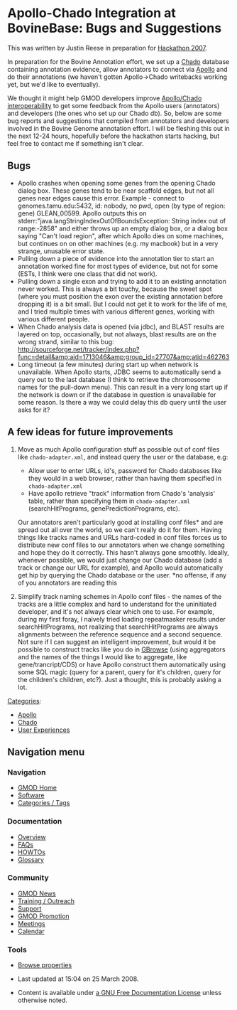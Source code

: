 



<span id="top"></span>




# <span dir="auto">Apollo-Chado Integration at BovineBase: Bugs and Suggestions</span>









This was written by Justin Reese in preparation for [Hackathon
2007](Hackathon_2007_info "Hackathon 2007 info").

In preparation for the Bovine Annotation effort, we set up a
<a href="Chado" class="mw-redirect" title="Chado">Chado</a> database
containing annotation evidence, allow annotators to connect via
[Apollo](Apollo.1 "Apollo") and do their annotations (we haven't gotten
Apollo-\>Chado writebacks working yet, but we'd like to eventually).

We thought it might help GMOD developers improve [Apollo/Chado
interoperability](Apollo-Chado "Apollo-Chado") to get some feedback from
the Apollo users (annotators) and developers (the ones who set up our
Chado db). So, below are some bug reports and suggestions that compiled
from annotators and developers involved in the Bovine Genome annotation
effort. I will be fleshing this out in the next 12-24 hours, hopefully
before the hackathon starts hacking, but feel free to contact me if
something isn't clear.

## <span id="Bugs" class="mw-headline">Bugs</span>

- Apollo crashes when opening some genes from the opening Chado dialog
  box. These genes tend to be near scaffold edges, but not all genes
  near edges cause this error. Example - connect to
  genomes.tamu.edu:5432, id: nobody, no pwd, open (by type of region:
  gene) GLEAN_00599. Apollo outputs this on
  stderr:"java.langStringIndexOutOfBoundsException: String index out of
  range:-2858" and either throws up an empty dialog box, or a dialog box
  saying "Can't load region", after which Apollo dies on some machines,
  but continues on on other machines (e.g. my macbook) but in a very
  strange, unusable error state.
- Pulling down a piece of evidence into the annotation tier to start an
  annotation worked fine for most types of evidence, but not for some
  (ESTs, I think were one class that did not work).
- Pulling down a single exon and trying to add it to an existing
  annotation never worked. This is always a bit touchy, because the
  sweet spot (where you must position the exon over the existing
  annotation before dropping it) is a bit small. But I could not get it
  to work for the life of me, and I tried multiple times with various
  different genes, working with various different people.
- When Chado analysis data is opened (via jdbc), and BLAST results are
  layered on top, occasionally, but not always, blast results are on the
  wrong strand, similar to this bug: <a
  href="http://sourceforge.net/tracker/index.php?func=detail&amp;aid=1713046&amp;group_id=27707&amp;atid=462763"
  class="external free"
  rel="nofollow">http://sourceforge.net/tracker/index.php?func=detail&amp;aid=1713046&amp;group_id=27707&amp;atid=462763</a>
- Long timeout (a few minutes) during start up when network is
  unavailable. When Apollo starts, JDBC seems to automatically send a
  query out to the last database (I think to retrieve the chromosome
  names for the pull-down menu). This can result in a very long start up
  if the network is down or if the database in question is unavailable
  for some reason. Is there a way we could delay this db query until the
  user asks for it?

## <span id="A_few_ideas_for_future_improvements" class="mw-headline">A few ideas for future improvements</span>

1.  Move as much Apollo configuration stuff as possible out of conf
    files like `chado-adapter.xml`, and instead query the user or the
    database, e.g:
    - Allow user to enter URLs, id's, password for Chado databases like
      they would in a web browser, rather than having them specified in
      `chado-adapter.xml`
    - Have apollo retrieve "track" information from Chado's 'analysis'
      table, rather than specifying them in `chado-adapter.xml`
      (searchHitPrograms, genePredictionPrograms, etc).

    Our annotators aren't particularly good at installing conf files\*
    and are spread out all over the world, so we can't really do it for
    them. Having things like tracks names and URLs hard-coded in conf
    files forces us to distribute new conf files to our annotators when
    we change something and hope they do it correctly. This hasn't
    always gone smoothly. Ideally, whenever possible, we would just
    change our Chado database (add a track or change our URL for
    example), and Apollo would automatically get hip by querying the
    Chado database or the user.
    \*no offense, if any of you annotators are reading this
2.  Simplify track naming schemes in Apollo conf files - the names of
    the tracks are a little complex and hard to understand for the
    uninitiated developer, and it's not always clear which one to use.
    For example, during my first foray, I naively tried loading
    repeatmasker results under searchHitPrograms, not realizing that
    searchHitPrograms are always alignments between the reference
    sequence and a second sequence. Not sure if I can suggest an
    intelligent improvement, but would it be possible to construct
    tracks like you do in [GBrowse](GBrowse.1 "GBrowse") (using
    aggregators and the names of the things I would like to aggregate,
    like gene/trancript/CDS) or have Apollo construct them automatically
    using some SQL magic (query for a parent, query for it's children,
    query for the children's children, etc?). Just a thought, this is
    probably asking a lot.




[Categories](Special%253ACategories "Special%253ACategories"):

- [Apollo](Category%253AApollo "Category%253AApollo")
- [Chado](Category%253AChado "Category%253AChado")
- [User
  Experiences](Category%253AUser_Experiences "Category%253AUser Experiences")






## Navigation menu









### Navigation



- <span id="n-GMOD-Home">[GMOD Home](Main_Page)</span>
- <span id="n-Software">[Software](GMOD_Components)</span>
- <span id="n-Categories-.2F-Tags">[Categories /
  Tags](Categories)</span>




### Documentation



- <span id="n-Overview">[Overview](Overview)</span>
- <span id="n-FAQs">[FAQs](Category%253AFAQ)</span>
- <span id="n-HOWTOs">[HOWTOs](Category%253AHOWTO)</span>
- <span id="n-Glossary">[Glossary](Glossary)</span>




### Community



- <span id="n-GMOD-News">[GMOD News](GMOD_News)</span>
- <span id="n-Training-.2F-Outreach">[Training /
  Outreach](Training_and_Outreach)</span>
- <span id="n-Support">[Support](Support)</span>
- <span id="n-GMOD-Promotion">[GMOD Promotion](GMOD_Promotion)</span>
- <span id="n-Meetings">[Meetings](Meetings)</span>
- <span id="n-Calendar">[Calendar](Calendar)</span>




### Tools

- <span id="t-smwbrowselink"><a
  href="Special%253ABrowse/Apollo-2DChado_Integration_at_BovineBase%253A_Bugs_and_Suggestions"
  rel="smw-browse">Browse properties</a></span>



- <span id="footer-info-lastmod">Last updated at 15:04 on 25 March
  2008.</span>
<!-- - <span id="footer-info-viewcount">11,499 page views.</span> -->
- <span id="footer-info-copyright">Content is available under
  <a href="http://www.gnu.org/licenses/fdl-1.3.html" class="external"
  rel="nofollow">a GNU Free Documentation License</a> unless otherwise
  noted.</span>

<!-- -->



<!-- -->




